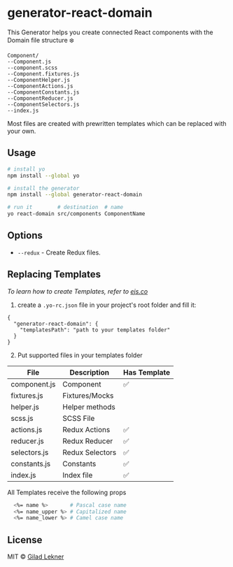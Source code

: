 # generator-react-domain
 This Generator helps you create connected React components with the Domain file structure :snowflake:

 ```
 Component/
--Component.js
--component.scss
--Component.fixtures.js
--ComponentHelper.js
--ComponentActions.js
--ComponentConstants.js
--ComponentReducer.js
--ComponentSelectors.js
--index.js
```
Most files are created with prewritten templates which can be replaced with your own.

## Usage

```sh
# install yo
npm install --global yo

# install the generator
npm install --global generator-react-domain

# run it        # destination  # name
yo react-domain src/components ComponentName
```

## Options

- `--redux` - Create Redux files.

## Replacing Templates
 
*To learn how to create Templates, refer to [ejs.co](https://ejs.co/)*


1) create a `.yo-rc.json` file in your project's root folder and fill it:

```
{
  "generator-react-domain": {
    "templatesPath": "path to your templates folder"
  }
}
```
2. Put supported files in your templates folder

| File  | Description | Has Template
| ------------- | ------------- | ------------- |
| component.js |  Component  |  :white_check_mark:
| fixtures.js  | Fixtures/Mocks  | 
| helper.js | Helper methods  |  
| scss.js  | SCSS File | 
| actions.js | Redux Actions  |  :white_check_mark:
| reducer.js  | Redux Reducer  |  :white_check_mark:
| selectors.js  | Redux Selectors  |  :white_check_mark:
| constants.js  | Constants  |  :white_check_mark:
| index.js  | Index file  |  :white_check_mark:

All Templates receive the following props
```sh
  <%= name %>       # Pascal case name
  <%= name_upper %> # Capitalized name
  <%= name_lower %> # Camel case name
```
## License

MIT &copy; [Gilad Lekner](https://github.com/glekner)
